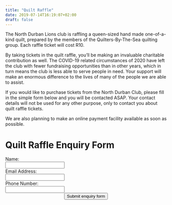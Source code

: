 ```yaml
---
title: "Quilt Raffle"
date: 2019-07-14T16:19:07+02:00
draft: false
---
```


The North Durban Lions club is raffling a queen-sized hand made one-of-a-kind quilt, prepared by the members of the Quilters-By-The-Sea quilting group. Each raffle ticket will cost R10.

By taking tickets in the quilt raffle, you’ll be making an invaluable charitable contribution as well. The COVID-19 related circumstances of 2020 have left the club with fewer fundraising opportunities than in other years, which in turn means the club is less able to serve people in need. Your support will make an enormous difference to the lives of many of the people we are able to assist.

If you would like to purchase tickets from the North Durban Club, please fill in the simple form below and you will be contacted ASAP. Your contact details will not be used for any other purpose, only to contact you about quilt raffle tickets.

We are also planning to make an online payment facility available as soon as possible.

# Quilt Raffle Enquiry Form

<form name="quilt_raffle" method="POST" data-netlify="true" action="/quilt_raffle_thanks">
  <input type='hidden' name='form-name' value='quilt_raffle' />
  <div class="form-group row">
    <label for="name" class="col-sm-4 col-form-label">
        Name: 
    </label>
    <div class="col-sm-8">
        <input type="text"  class="form-control" id="name" name="name">
    </div>
  </div>
  <div class="form-group row">
    <label for="name" class="col-sm-4 col-form-label">
        Email Address: 
    </label>
    <div class="col-sm-8">
        <input type="email"  class="form-control" id="email" name="email">
    </div>
  </div>
  <div class="form-group row">
    <label for="name" class="col-sm-4 col-form-label">
        Phone Number: 
    </label>
    <div class="col-sm-8">
        <input type="tel"  class="form-control" id="phone" name="phone">
    </div>
  </div>
  <center>
    <button type="submit">Submit enquiry form</button>
  </center>
</form>
